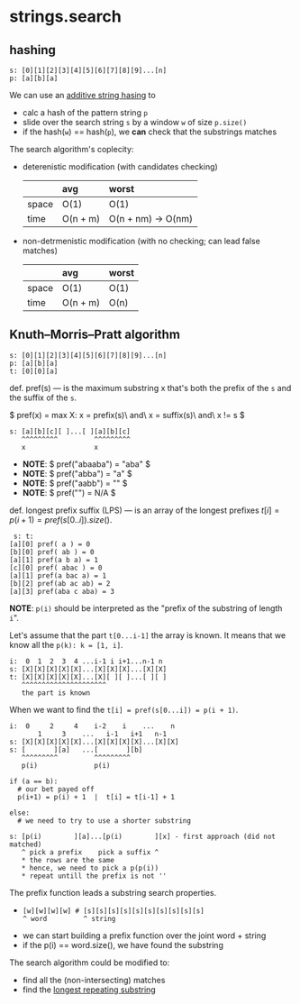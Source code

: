 # strings.search

## hashing

```
s: [0][1][2][3][4][5][6][7][8][9]...[n]
p: [a][b][a]
```

We can use an [additive string hasing](<hashes.additive_hashing.md>) to
- calc a hash of the pattern string `p`
- slide over the search string `s` by a window `w` of size `p.size()`
- if the hash(`w`) == hash(`p`), we **can** check that the substrings matches

The search algorithm's coplecity:

- deterenistic modification (with candidates checking)

  |       | avg      | worst |
  |:---   |:---      |:---   |
  | space | O(1)     | O(1)  |
  | time  | O(n + m) | O(n + nm) -> O(nm) |

- non-detrmenistic modification (with no checking; can lead false matches)

  |       | avg      | worst |
  |:---   |:---      |:---   |
  | space | O(1)     | O(1)  |
  | time  | O(n + m) | O(n)  |


## Knuth–Morris–Pratt algorithm

```
s: [0][1][2][3][4][5][6][7][8][9]...[n]
p: [a][b][a]
t: [0][0][a]
```

def. pref(s) — is the maximum substring x that's both the prefix of the `s` and the suffix of the `s`.

$ pref(x) = max X: x = prefix(s)\ and\ x = suffix(s)\ and\ x != s $

```
s: [a][b][c][ ]...[ ][a][b][c]
   ^^^^^^^^^         ^^^^^^^^^
   x                 x
```
- **NOTE**: $ pref("abaaba") = "aba" $
- **NOTE**: $ pref("abba") = "a" $
- **NOTE**: $ pref("aabb") = "" $
- **NOTE**: $ pref("") = N/A $


def. longest prefix suffix (LPS) — is an array of the longest prefixes $t[i] = p(i + 1) = pref(s[0..i]).size()$.
```
 s: t:
[a][0] pref( a ) = 0
[b][0] pref( ab ) = 0
[a][1] pref(a b a) = 1
[c][0] pref( abac ) = 0
[a][1] pref(a bac a) = 1
[b][2] pref(ab ac ab) = 2
[a][3] pref(aba c aba) = 3
```

**NOTE**: `p(i)` should be interpreted as the "prefix of the substring of length `i`".


Let's assume that the part `t[0...i-1]` the array is known.
It means that we know all the `p(k): k = [1, i]`.

```
i:  0  1  2  3  4 ...i-1 i i+1...n-1 n
s: [X][X][X][X][X]...[X][X][X]...[X][X]
t: [X][X][X][X][X]...[X][ ][ ]...[ ][ ]
   ^^^^^^^^^^^^^^^^^^^^^
   the part is known
```

When we want to find the `t[i] = pref(s[0...i]) = p(i + 1)`.

```
i:  0     2     4    i-2    i    ...    n
       1     3    ...   i-1   i+1   n-1
s: [X][X][X][X][X]...[X][X][X][X]...[X][X]
s: [       ][a]   ...[       ][b]
   ^^^^^^^^^         ^^^^^^^^^
   p(i)              p(i)

if (a == b):
  # our bet payed off
  p(i+1) = p(i) + 1  |  t[i] = t[i-1] + 1

else:
  # we need to try to use a shorter substring

s: [p(i)        ][a]...[p(i)        ][x] - first approach (did not matched)
   ^ pick a prefix    pick a suffix ^
   * the rows are the same
   * hence, we need to pick a p(p(i))
   * repeat untill the prefix is not ''

```

The prefix function leads a substring search properties.
- ```
  [w][w][w][w] # [s][s][s][s][s][s][s][s][s][s]
  ^ word         ^ string
  ```
- we can start building a prefix function over the joint word + string
- if the p(i) == word.size(), we have found the substring

The search algorithm could be modified to:
- find all the (non-intersecting) matches
- find the [longest repeating substring](<../../problems/leetcode/solutions/dp - cashing & prefix summ/search/1668. Maximum Repeating Substring (KMP - longest prefix suffix).cpp>)
